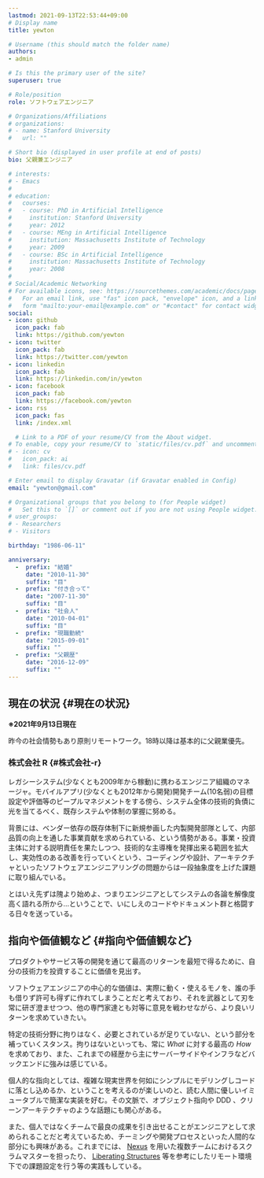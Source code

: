 ```yaml
---
lastmod: 2021-09-13T22:53:44+09:00
# Display name
title: yewton

# Username (this should match the folder name)
authors:
- admin

# Is this the primary user of the site?
superuser: true

# Role/position
role: ソフトウェアエンジニア

# Organizations/Affiliations
# organizations:
# - name: Stanford University
#   url: ""

# Short bio (displayed in user profile at end of posts)
bio: 父親兼エンジニア

# interests:
# - Emacs
# 
# education:
#   courses:
#   - course: PhD in Artificial Intelligence
#     institution: Stanford University
#     year: 2012
#   - course: MEng in Artificial Intelligence
#     institution: Massachusetts Institute of Technology
#     year: 2009
#   - course: BSc in Artificial Intelligence
#     institution: Massachusetts Institute of Technology
#     year: 2008
# 
# Social/Academic Networking
# For available icons, see: https://sourcethemes.com/academic/docs/page-builder/#icons
#   For an email link, use "fas" icon pack, "envelope" icon, and a link in the
#   form "mailto:your-email@example.com" or "#contact" for contact widget.
social:
- icon: github
  icon_pack: fab
  link: https://github.com/yewton
- icon: twitter
  icon_pack: fab
  link: https://twitter.com/yewton
- icon: linkedin
  icon_pack: fab
  link: https://linkedin.com/in/yewton
- icon: facebook
  icon_pack: fab
  link: https://facebook.com/yewton
- icon: rss
  icon_pack: fas
  link: /index.xml

  # Link to a PDF of your resume/CV from the About widget.
# To enable, copy your resume/CV to `static/files/cv.pdf` and uncomment the lines below.
# - icon: cv
#   icon_pack: ai
#   link: files/cv.pdf

# Enter email to display Gravatar (if Gravatar enabled in Config)
email: "yewton@gmail.com"

# Organizational groups that you belong to (for People widget)
#   Set this to `[]` or comment out if you are not using People widget.
# user_groups:
# - Researchers
# - Visitors

birthday: "1986-06-11"

anniversary:
  -  prefix: "結婚"
     date: "2010-11-30"
     suffix: "目"
  -  prefix: "付き合って"
     date: "2007-11-30"
     suffix: "目"
  -  prefix: "社会人"
     date: "2010-04-01"
     suffix: "目"
  -  prefix: "現職勤続"
     date: "2015-09-01"
     suffix: ""
  -  prefix: "父親歴"
     date: "2016-12-09"
     suffix: ""
---
```


## 現在の状況 {#現在の状況}

**※2021年9月13日現在**

昨今の社会情勢もあり原則リモートワーク。18時以降は基本的に父親業優先。


### 株式会社 R {#株式会社-r}

レガシーシステム(少なくとも2009年から稼動)に携わるエンジニア組織のマネージャ。モバイルアプリ(少なくとも2012年から開発)開発チーム(10名弱)の目標設定や評価等のピープルマネジメントをする傍ら、システム全体の技術的負債に光を当てるべく、既存システムや体制の掌握に努める。

背景には、ベンダー依存の既存体制下に新規参画した内製開発部隊として、内部品質の向上を通した事業貢献を求められている、という情勢がある。事業・投資主体に対する説明責任を果たしつつ、技術的な主導権を発揮出来る範囲を拡大し、実効性のある改善を行っていくという、コーディングや設計、アーキテクチャといったソフトウェアエンジニアリングの問題からは一段抽象度を上げた課題に取り組んでいる。

とはいえ先ずは隗より始めよ、つまりエンジニアとしてシステムの各論を解像度高く語れる所から…ということで、いにしえのコードやドキュメント群と格闘する日々を送っている。


## 指向や価値観など {#指向や価値観など}

プロダクトやサービス等の開発を通じて最高のリターンを最短で得るために、自分の技術力を投資することに価値を見出す。

ソフトウェアエンジニアの中心的な価値は、実際に動く・使えるモノを、誰の手も借りず許可も得ずに作れてしまうことだと考えており、それを武器として刃を常に研ぎ澄ませつつ、他の専門家達とも対等に意見を戦わせながら、より良いリターンを求めていきたい。

特定の技術分野に拘りはなく、必要とされているが足りていない、という部分を補っていくスタンス。拘りはないといっても、常に _What_ に対する最高の _How_ を求めており、また、これまでの経歴から主にサーバーサイドやインフラなどバックエンドに強みは感じている。

個人的な指向としては、複雑な現実世界を何如にシンプルにモデリングしコードに落とし込めるか、ということを考えるのが楽しいのと、読む人間に優しいイミュータブルで簡潔な実装を好む。その文脈で、オブジェクト指向や DDD 、クリーンアーキテクチャのような話題にも関心がある。

また、個人ではなくチームで最良の成果を引き出せることがエンジニアとして求められることだと考えているため、チーミングや開発プロセスといった人間的な部分にも興味がある。これまでには、 [Nexus](https://www.scrum.org/resources/online-nexus-guide) を用いた複数チームにおけるスクラムマスターを担ったり、
[Liberating Structures](http://www.liberatingstructures.com/) 等を参考にしたリモート環境下での課題設定を行う等の実践もしている。
